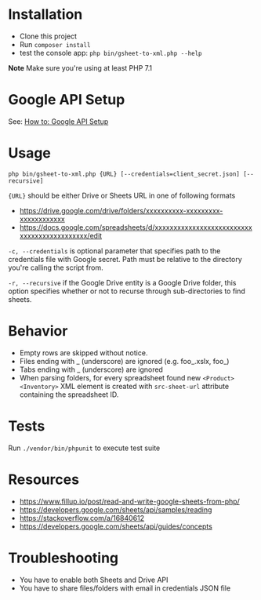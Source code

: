 # Installation
- Clone this project
- Run `composer install`
- test the console app: `php bin/gsheet-to-xml.php --help`

__Note__ Make sure you're using at least PHP 7.1

# Google API Setup

See: [How to: Google API Setup](https://github.com/xmlsquad/xml-authoring-library/blob/master/HowTo-GoogleAPISetup.md)


# Usage
`php bin/gsheet-to-xml.php {URL} [--credentials=client_secret.json] [--recursive]`

`{URL}` should be either Drive or Sheets URL in one of following formats
- https://drive.google.com/drive/folders/xxxxxxxxxx-xxxxxxxxx-xxxxxxxxxxxx
- https://docs.google.com/spreadsheets/d/xxxxxxxxxxxxxxxxxxxxxxxxxxxxxxxxxxxxxxxxxxxx/edit

`-c, --credentials` is optional parameter that specifies path to the credentials file with Google secret. Path
must be relative to the directory you're calling the script from.

`-r, --recursive` if the Google Drive entity is a Google Drive folder, this option specifies whether or not to recurse 
through sub-directories to find sheets.

# Behavior

- Empty rows are skipped without notice.
- Files ending with _ (underscore) are ignored (e.g. foo_.xslx, foo_)
- Tabs ending with _ (underscore) are ignored
- When parsing folders, for every spreadsheet found new `<Product><Inventory>` XML element is created with `src-sheet-url` attribute
containing the spreadsheet ID.

# Tests
Run `./vendor/bin/phpunit` to execute test suite

# Resources
- https://www.fillup.io/post/read-and-write-google-sheets-from-php/
- https://developers.google.com/sheets/api/samples/reading
- https://stackoverflow.com/a/16840612
- https://developers.google.com/sheets/api/guides/concepts

# Troubleshooting
- You have to enable both Sheets and Drive API
- You have to share files/folders with email in credentials JSON file

